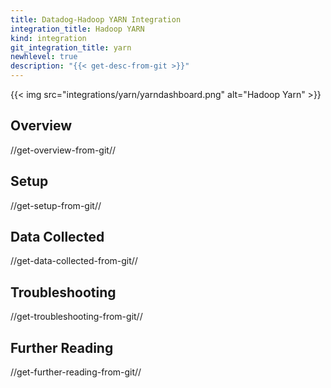 ```yaml
---
title: Datadog-Hadoop YARN Integration
integration_title: Hadoop YARN
kind: integration
git_integration_title: yarn
newhlevel: true
description: "{{< get-desc-from-git >}}"
---
```

{{< img src="integrations/yarn/yarndashboard.png" alt="Hadoop Yarn" >}}

## Overview
//get-overview-from-git//

## Setup
//get-setup-from-git//

## Data Collected
//get-data-collected-from-git//

## Troubleshooting
//get-troubleshooting-from-git//

## Further Reading
//get-further-reading-from-git//